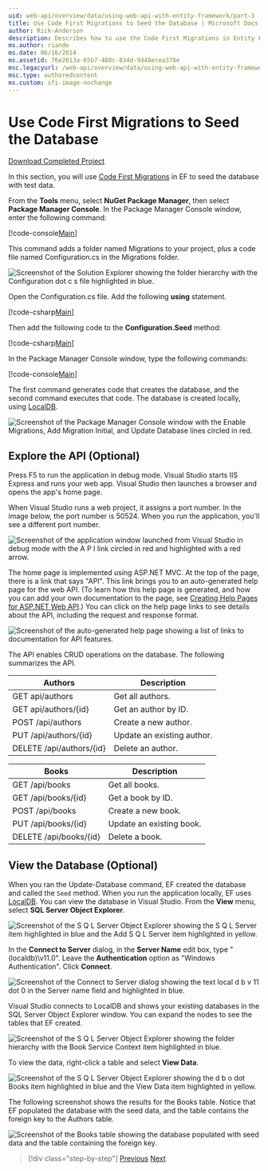 ```yaml
---
uid: web-api/overview/data/using-web-api-with-entity-framework/part-3
title: Use Code First Migrations to Seed the Database | Microsoft Docs
author: Rick-Anderson
description: Describes how to use the Code First Migrations in Entity Framework to seed the database with test data.
ms.author: riande
ms.date: 06/16/2014
ms.assetid: 76e2013a-65b7-488c-834d-9448ecea378e
msc.legacyurl: /web-api/overview/data/using-web-api-with-entity-framework/part-3
msc.type: authoredcontent
ms.custom: sfi-image-nochange
---
```

# Use Code First Migrations to Seed the Database

[Download Completed Project](https://github.com/MikeWasson/BookService)

In this section, you will use [Code First Migrations](https://msdn.microsoft.com/data/jj591621) in EF to seed the database with test data.

From the **Tools** menu, select **NuGet Package Manager**, then select **Package Manager Console**. In the Package Manager Console window, enter the following command:

[!code-console[Main](part-3/samples/sample1.cmd)]

This command adds a folder named Migrations to your project, plus a code file named Configuration.cs in the Migrations folder.

![Screenshot of the Solution Explorer showing the folder hierarchy with the Configuration dot c s file highlighted in blue.](part-3/_static/image1.png)

Open the Configuration.cs file. Add the following **using** statement.

[!code-csharp[Main](part-3/samples/sample2.cs)]

Then add the following code to the **Configuration.Seed** method:

[!code-csharp[Main](part-3/samples/sample3.cs)]

In the Package Manager Console window, type the following commands:

[!code-console[Main](part-3/samples/sample4.cmd)]

The first command generates code that creates the database, and the second command executes that code. The database is created locally, using [LocalDB](https://msdn.microsoft.com/library/hh510202.aspx).

![Screenshot of the Package Manager Console window with the Enable Migrations, Add Migration Initial, and Update Database lines circled in red.](part-3/_static/image2.png)

## Explore the API (Optional)

Press F5 to run the application in debug mode. Visual Studio starts IIS Express and runs your web app. Visual Studio then launches a browser and opens the app's home page.

When Visual Studio runs a web project, it assigns a port number. In the image below, the port number is 50524. When you run the application, you'll see a different port number.

![Screenshot of the application window launched from Visual Studio in debug mode with the A P I link circled in red and highlighted with a red arrow.](part-3/_static/image3.png)

The home page is implemented using ASP.NET MVC. At the top of the page, there is a link that says "API". This link brings you to an auto-generated help page for the web API. (To learn how this help page is generated, and how you can add your own documentation to the page, see [Creating Help Pages for ASP.NET Web API](../../getting-started-with-aspnet-web-api/creating-api-help-pages.md).) You can click on the help page links to see details about the API, including the request and response format.

![Screenshot of the auto-generated help page showing a list of links to documentation for API features.](part-3/_static/image4.png)

The API enables CRUD operations on the database. The following summarizes the API.

| Authors | Description |
| --- | -- |
| GET api/authors | Get all authors. |
| GET api/authors/{id} | Get an author by ID. |
| POST /api/authors | Create a new author. |
| PUT /api/authors/{id} | Update an existing author. |
| DELETE /api/authors/{id} | Delete an author. |

| Books | Description |
| --- | -- |
| GET /api/books | Get all books. |
| GET /api/books/{id} | Get a book by ID. |
| POST /api/books | Create a new book. |
| PUT /api/books/{id} | Update an existing book. |
| DELETE /api/books/{id} | Delete a book. |

## View the Database (Optional)

When you ran the Update-Database command, EF created the database and called the `Seed` method. When you run the application locally, EF uses [LocalDB](/archive/blogs/sqlexpress/introducing-localdb-an-improved-sql-express). You can view the database in Visual Studio. From the **View** menu, select **SQL Server Object Explorer**.

![Screenshot of the S Q L Server Object Explorer showing the S Q L Server item highlighted in blue and the Add S Q L Server item highlighted in yellow.](part-3/_static/image5.png)

In the **Connect to Server** dialog, in the **Server Name** edit box, type "(localdb)\v11.0". Leave the **Authentication** option as "Windows Authentication". Click **Connect**.

![Screenshot of the Connect to Server dialog showing the text local d b v 11 dot 0 in the Server name field and highlighted in blue.](part-3/_static/image6.png)

Visual Studio connects to LocalDB and shows your existing databases in the SQL Server Object Explorer window. You can expand the nodes to see the tables that EF created.

![Screenshot of the S Q L Server Object Explorer showing the folder hierarchy with the Book Service Context item highlighted in blue.](part-3/_static/image7.png)

To view the data, right-click a table and select **View Data**.

![Screenshot of the S Q L Server Object Explorer showing the d b o dot Books item highlighted in blue and the View Data item highlighted in yellow.](part-3/_static/image8.png)

The following screenshot shows the results for the Books table. Notice that EF populated the database with the seed data, and the table contains the foreign key to the Authors table.

![Screenshot of the Books table showing the database populated with seed data and the table containing the foreign key.](part-3/_static/image9.png)

> [!div class="step-by-step"]
> [Previous](part-2.md)
> [Next](part-4.md)
